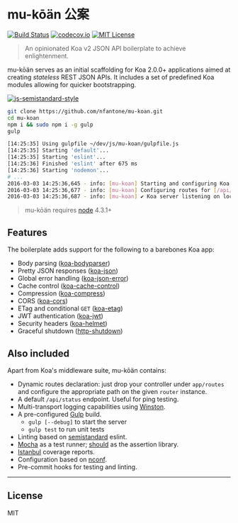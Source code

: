 # mu-kōän 公案
[![Build Status](https://travis-ci.org/nfantone/mu-koan.svg?branch=develop)](https://travis-ci.org/nfantone/mu-koan) [![codecov.io](https://codecov.io/github/nfantone/mu-koan/coverage.svg?branch=develop)](https://codecov.io/github/nfantone/mu-koan?branch=develop) [![MIT License](https://img.shields.io/badge/license-MIT-blue.svg?style=flat-square)](https://github.com/nfantone/mu-koan/blob/master/LICENSE)

> An opinionated Koa v2 JSON API boilerplate to achieve enlightenment.

mu-kōän serves as an initial scaffolding for Koa 2.0.0+ applications aimed at creating _stateless_ REST JSON APIs. It includes a set of predefined Koa modules allowing for quicker bootstrapping.

[![js-semistandard-style](https://cdn.rawgit.com/flet/semistandard/master/badge.svg)](https://github.com/Flet/semistandard)

```sh
git clone https://github.com/nfantone/mu-koan.git
cd mu-koan
npm i && sudo npm i -g gulp
gulp

[14:25:35] Using gulpfile ~/dev/js/mu-koan/gulpfile.js
[14:25:35] Starting 'default'...
[14:25:35] Starting 'eslint'...
[14:25:36] Finished 'eslint' after 675 ms
[14:25:36] Starting 'nodemon'...
# ...
2016-03-03 14:25:36,645 - info: [mu-koan] Starting and configuring Koa server
2016-03-03 14:25:36,677 - info: [mu-koan] Configuring routes for [/api/status]
2016-03-03 14:25:36,687 - info: [mu-koan] ✔ Koa server listening on localhost:3000 [development]
```

> mu-kōän requires [node](https://nodejs.org) 4.3.1+

## Features
The boilerplate adds support for the following to a barebones Koa app:

- Body parsing ([koa-bodyparser](https://www.npmjs.com/package/koa-bodyparser))
- Pretty JSON responses ([koa-json](https://www.npmjs.com/package/koa-json))
- Global error handling ([koa-json-error](https://www.npmjs.com/package/koa-json-error))
- Cache control ([koa-cache-control](https://www.npmjs.com/package/koa-cache-control))
- Compression ([koa-compress](https://www.npmjs.com/package/koa-compress))
- CORS ([koa-cors](https://www.npmjs.com/package/koa-cors))
- ETag and conditional `GET` ([koa-etag](https://www.npmjs.com/package/koa-etag))
- JWT authentication ([koa-jwt](https://www.npmjs.com/package/koa-jwt))
- Security headers ([koa-helmet](https://www.npmjs.com/package/koa-helmet))
- Graceful shutdown ([http-shutdown](https://www.npmjs.com/package/http-shutdown))

## Also included
Apart from Koa's middleware suite, mu-kōän contains:

- Dynamic routes declaration: just drop your controller under `app/routes` and configure the appropriate path on the given `router` instance.
- A default `/api/status` endpoint. Useful for ping testing.
- Multi-transport logging capabilities using [Winston](https://www.npmjs.com/package/winston#logging).
- A pre-configured [Gulp](http://gulpjs.com/) build.
  - `gulp [--debug]` to start the server
  - `gulp test` to run unit tests
- Linting based on [semistandard](https://www.npmjs.com/package/semistandard) eslint.
- [Mocha](https://mochajs.org/) as a test runner; [should](http://unitjs.com/guide/should-js.html) as the assertion library.
- [Istanbul](https://github.com/gotwarlost/istanbul) coverage reports.
- Configuration based on [nconf](https://www.npmjs.com/package/http-shutdown).
- Pre-commit hooks for testing and linting.

---

## License
MIT
